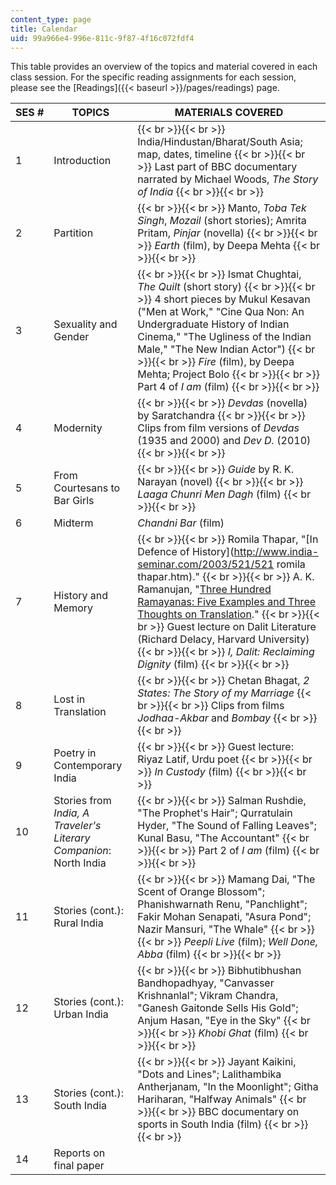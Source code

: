 ```yaml
---
content_type: page
title: Calendar
uid: 99a966e4-996e-811c-9f87-4f16c072fdf4
---
```


This table provides an overview of the topics and material covered in each class session. For the specific reading assignments for each session, please see the [Readings]({{< baseurl >}}/pages/readings) page.

| SES # | TOPICS | MATERIALS COVERED |
| --- | --- | --- |
| 1 | Introduction |  {{< br >}}{{< br >}} India/Hindustan/Bharat/South Asia; map, dates, timeline {{< br >}}{{< br >}} Last part of BBC documentary narrated by Michael Woods, _The Story of India_ {{< br >}}{{< br >}}  |
| 2 | Partition |  {{< br >}}{{< br >}} Manto, _Toba Tek Singh_, _Mozail_ (short stories); Amrita Pritam, _Pinjar_ (novella) {{< br >}}{{< br >}} _Earth_ (film), by Deepa Mehta {{< br >}}{{< br >}}  |
| 3 | Sexuality and Gender |  {{< br >}}{{< br >}} Ismat Chughtai, _The Quilt_ (short story) {{< br >}}{{< br >}} 4 short pieces by Mukul Kesavan ("Men at Work," "Cine Qua Non: An Undergraduate History of Indian Cinema," "The Ugliness of the Indian Male," "The New Indian Actor") {{< br >}}{{< br >}} _Fire_ (film), by Deepa Mehta; Project Bolo {{< br >}}{{< br >}} Part 4 of _I am_ (film) {{< br >}}{{< br >}}  |
| 4 | Modernity |  {{< br >}}{{< br >}} _Devdas_ (novella) by Saratchandra {{< br >}}{{< br >}} Clips from film versions of _Devdas_ (1935 and 2000) and _Dev D._ (2010) {{< br >}}{{< br >}}  |
| 5 | From Courtesans to Bar Girls |  {{< br >}}{{< br >}} _Guide_ by R. K. Narayan (novel) {{< br >}}{{< br >}} _Laaga Chunri Men Dagh_ (film) {{< br >}}{{< br >}}  |
| 6 | Midterm | _Chandni Bar_ (film) |
| 7 | History and Memory |  {{< br >}}{{< br >}} Romila Thapar, "[In Defence of History](http://www.india-seminar.com/2003/521/521 romila thapar.htm)." {{< br >}}{{< br >}} A. K. Ramanujan, "[Three Hundred Ramayanas: Five Examples and Three Thoughts on Translation](http://publishing.cdlib.org/ucpressebooks/view?docId=ft3j49n8h7&chunk.id=d0e1254)." {{< br >}}{{< br >}} Guest lecture on Dalit Literature (Richard Delacy, Harvard University) {{< br >}}{{< br >}} _I, Dalit: Reclaiming Dignity_ (film) {{< br >}}{{< br >}}  |
| 8 | Lost in Translation |  {{< br >}}{{< br >}} Chetan Bhagat, _2 States: The Story of my Marriage_ {{< br >}}{{< br >}} Clips from films _Jodhaa-Akbar_ and _Bombay_ {{< br >}}{{< br >}}  |
| 9 | Poetry in Contemporary India |  {{< br >}}{{< br >}} Guest lecture: Riyaz Latif, Urdu poet {{< br >}}{{< br >}} _In Custody_ (film) {{< br >}}{{< br >}}  |
| 10 | Stories from _India, A Traveler's Literary Companion_: North India |  {{< br >}}{{< br >}} Salman Rushdie, "The Prophet's Hair"; Qurratulain Hyder, "The Sound of Falling Leaves"; Kunal Basu, "The Accountant" {{< br >}}{{< br >}} Part 2 of _I am_ (film) {{< br >}}{{< br >}}  |
| 11 | Stories (cont.): Rural India |  {{< br >}}{{< br >}} Mamang Dai, "The Scent of Orange Blossom"; Phanishwarnath Renu, "Panchlight"; Fakir Mohan Senapati, "Asura Pond"; Nazir Mansuri, "The Whale" {{< br >}}{{< br >}} _Peepli Live_ (film); _Well Done, Abba_ (film) {{< br >}}{{< br >}}  |
| 12 | Stories (cont.): Urban India |  {{< br >}}{{< br >}} Bibhutibhushan Bandhopadhyay, "Canvasser Krishnanlal"; Vikram Chandra, "Ganesh Gaitonde Sells His Gold"; Anjum Hasan, "Eye in the Sky" {{< br >}}{{< br >}} _Khobi Ghat_ (film) {{< br >}}{{< br >}}  |
| 13 | Stories (cont.): South India |  {{< br >}}{{< br >}} Jayant Kaikini, "Dots and Lines"; Lalithambika Antherjanam, "In the Moonlight"; Githa Hariharan, "Halfway Animals" {{< br >}}{{< br >}} BBC documentary on sports in South India (film) {{< br >}}{{< br >}}  |
| 14 | Reports on final paper |